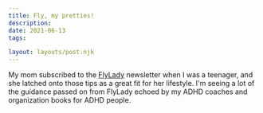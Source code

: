 ```yaml
---
title: Fly, my pretties!
description: 
date: 2021-06-13
tags:

layout: layouts/post.njk
---
```


My mom subscribed to the [FlyLady](http://flylady.net) newsletter when I was a teenager, and she latched onto those tips as a great fit for her lifestyle. I'm seeing a lot of the guidance passed on from FlyLady echoed by my ADHD coaches and organization books for ADHD people.